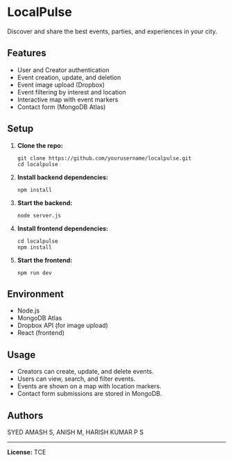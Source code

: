 # LocalPulse

Discover and share the best events, parties, and experiences in your city.

## Features

- User and Creator authentication
- Event creation, update, and deletion
- Event image upload (Dropbox)
- Event filtering by interest and location
- Interactive map with event markers
- Contact form (MongoDB Atlas)

## Setup

1. **Clone the repo:**
   ```
   git clone https://github.com/yourusername/localpulse.git
   cd localpulse
   ```

2. **Install backend dependencies:**
   ```
   npm install
   ```

3. **Start the backend:**
   ```
   node server.js
   ```

4. **Install frontend dependencies:**
   ```
   cd localpulse
   npm install
   ```

5. **Start the frontend:**
   ```
   npm run dev
   ```

## Environment

- Node.js
- MongoDB Atlas
- Dropbox API (for image upload)
- React (frontend)

## Usage

- Creators can create, update, and delete events.
- Users can view, search, and filter events.
- Events are shown on a map with location markers.
- Contact form submissions are stored in MongoDB.

## Authors

SYED AMASH S, ANISH M, HARISH KUMAR P S

---

**License:** TCE
